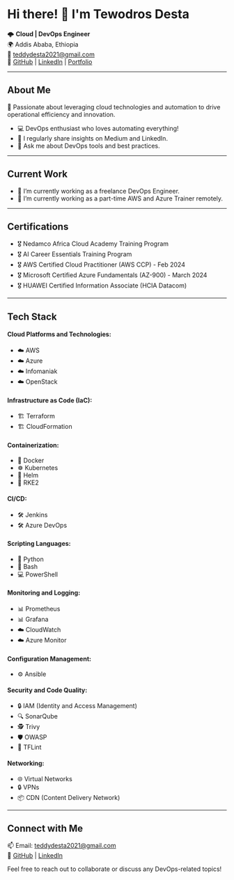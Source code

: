 # Hi there! 👋 I'm Tewodros Desta

🌩️ **Cloud | DevOps Engineer**  
🌍 Addis Ababa, Ethiopia  
📧 teddydesta2021@gmail.com  
🔗 [GitHub](https://github.com/yourusername) | [LinkedIn](https://www.linkedin.com/in/yourprofile) | [Portfolio](https://yourportfolio.com)

---

## About Me

🚀 Passionate about leveraging cloud technologies and automation to drive operational efficiency and innovation.

- 💻 DevOps enthusiast who loves automating everything!
- 📝 I regularly share insights on Medium and LinkedIn.
- 💬 Ask me about DevOps tools and best practices.

---

## Current Work

- 🔭 I’m currently working as a freelance DevOps Engineer.
- 🌱 I’m currently working as a part-time AWS and Azure Trainer remotely.

---

## Certifications

- 🎖 Nedamco Africa Cloud Academy Training Program
- 🎖 AI Career Essentials Training Program
- 🎖 AWS Certified Cloud Practitioner (AWS CCP) - Feb 2024
- 🎖 Microsoft Certified Azure Fundamentals (AZ-900) - March 2024
- 🎖 HUAWEI Certified Information Associate (HCIA Datacom)

---

## Tech Stack

#### Cloud Platforms and Technologies:
- ☁️ AWS
- ☁️ Azure
- ☁️ Infomaniak
- ☁️ OpenStack

#### Infrastructure as Code (IaC):
- 🏗️ Terraform
- 🏗️ CloudFormation

#### Containerization:
- 🐳 Docker
- ☸️ Kubernetes
- 🎩 Helm
- 🚀 RKE2

#### CI/CD:
- 🛠️ Jenkins
- 🛠️ Azure DevOps

#### Scripting Languages:
- 🐍 Python
- 🐚 Bash
- 💻 PowerShell

#### Monitoring and Logging:
- 📊 Prometheus
- 📊 Grafana
- ☁️ CloudWatch
- ☁️ Azure Monitor

#### Configuration Management:
- ⚙️ Ansible

#### Security and Code Quality:
- 🔒 IAM (Identity and Access Management)
- 🔍 SonarQube
- 🕵️ Trivy
- 🛡️ OWASP
- 🧱 TFLint

#### Networking:
- 🌐 Virtual Networks
- 🔒 VPNs
- 📦 CDN (Content Delivery Network)

---

## Connect with Me

📫 Email: teddydesta2021@gmail.com  
🔗 [GitHub](https://github.com/yourusername) | [LinkedIn](https://www.linkedin.com/in/yourprofile)

Feel free to reach out to collaborate or discuss any DevOps-related topics!
